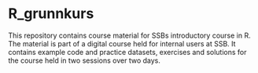 # R_grunnkurs
This repository contains course material for SSBs introductory course in R. The material is part of a digital course held for internal users at SSB. 
It contains example code and practice datasets, exercises and solutions for the course held in two sessions over two days. 
